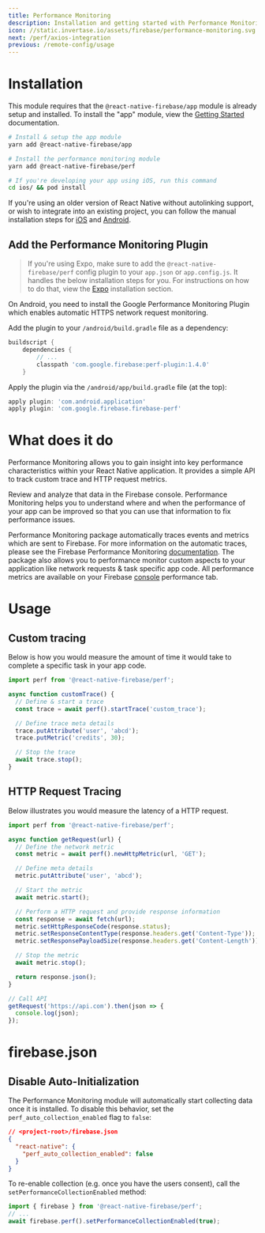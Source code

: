 ```yaml
---
title: Performance Monitoring
description: Installation and getting started with Performance Monitoring.
icon: //static.invertase.io/assets/firebase/performance-monitoring.svg
next: /perf/axios-integration
previous: /remote-config/usage
---
```


# Installation

This module requires that the `@react-native-firebase/app` module is already setup and installed. To install the "app" module, view the
[Getting Started](/) documentation.

```bash
# Install & setup the app module
yarn add @react-native-firebase/app

# Install the performance monitoring module
yarn add @react-native-firebase/perf

# If you're developing your app using iOS, run this command
cd ios/ && pod install
```

If you're using an older version of React Native without autolinking support, or wish to integrate into an existing project,
you can follow the manual installation steps for [iOS](/perf/usage/installation/ios) and [Android](/perf/usage/installation/android).

## Add the Performance Monitoring Plugin

> If you're using Expo, make sure to add the `@react-native-firebase/perf` config plugin to your `app.json` or `app.config.js`. It handles the below installation steps for you. For instructions on how to do that, view the [Expo](/#expo) installation section.

On Android, you need to install the Google Performance Monitoring Plugin which enables automatic
HTTPS network request monitoring.

Add the plugin to your `/android/build.gradle` file as a dependency:

```groovy
buildscript {
    dependencies {
        // ...
        classpath 'com.google.firebase:perf-plugin:1.4.0'
    }
```

Apply the plugin via the `/android/app/build.gradle` file (at the top):

```groovy
apply plugin: 'com.android.application'
apply plugin: 'com.google.firebase.firebase-perf'
```

# What does it do

Performance Monitoring allows you to gain insight into key performance characteristics within your React Native application.
It provides a simple API to track custom trace and HTTP request metrics.

<Youtube id="0EHSPFvH7vk" />

Review and analyze that data in the Firebase console. Performance Monitoring helps you to understand where and when the
performance of your app can be improved so that you can use that information to fix performance issues.

Performance Monitoring package automatically traces events and metrics which are sent to Firebase. For more information
on the automatic traces, please see the Firebase Performance Monitoring [documentation](https://firebase.google.com/docs/perf-mon/auto_duration-traces-metrics_ios-android).
The package also allows you to performance monitor custom aspects to your application like network requests & task specific
app code. All performance metrics are available on your Firebase [console](https://console.firebase.google.com/u/0/) performance tab.

# Usage

## Custom tracing

Below is how you would measure the amount of time it would take to complete a specific task in your app code.

```jsx
import perf from '@react-native-firebase/perf';

async function customTrace() {
  // Define & start a trace
  const trace = await perf().startTrace('custom_trace');

  // Define trace meta details
  trace.putAttribute('user', 'abcd');
  trace.putMetric('credits', 30);

  // Stop the trace
  await trace.stop();
}
```

## HTTP Request Tracing

Below illustrates you would measure the latency of a HTTP request.

```jsx
import perf from '@react-native-firebase/perf';

async function getRequest(url) {
  // Define the network metric
  const metric = await perf().newHttpMetric(url, 'GET');

  // Define meta details
  metric.putAttribute('user', 'abcd');

  // Start the metric
  await metric.start();

  // Perform a HTTP request and provide response information
  const response = await fetch(url);
  metric.setHttpResponseCode(response.status);
  metric.setResponseContentType(response.headers.get('Content-Type'));
  metric.setResponsePayloadSize(response.headers.get('Content-Length'));

  // Stop the metric
  await metric.stop();

  return response.json();
}

// Call API
getRequest('https://api.com').then(json => {
  console.log(json);
});
```

# firebase.json

## Disable Auto-Initialization

The Performance Monitoring module will automatically start collecting data once it is installed. To disable this behavior,
set the `perf_auto_collection_enabled` flag to `false`:

```json
// <project-root>/firebase.json
{
  "react-native": {
    "perf_auto_collection_enabled": false
  }
}
```

To re-enable collection (e.g. once you have the users consent), call the `setPerformanceCollectionEnabled` method:

```js
import { firebase } from '@react-native-firebase/perf';
// ...
await firebase.perf().setPerformanceCollectionEnabled(true);
```
